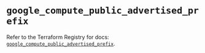# `google_compute_public_advertised_prefix`

Refer to the Terraform Registry for docs: [`google_compute_public_advertised_prefix`](https://registry.terraform.io/providers/hashicorp/google-beta/5.41.0/docs/resources/google_compute_public_advertised_prefix).
